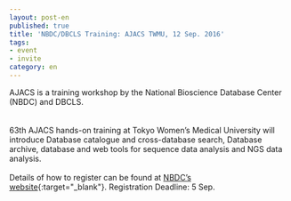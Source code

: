 ```yaml
---
layout: post-en
published: true
title: 'NBDC/DBCLS Training: AJACS TWMU, 12 Sep. 2016'
tags:
- event
- invite
category: en
---
```

AJACS is a training workshop by the National Bioscience Database Center (NBDC) and DBCLS.  
<br />
<br />
63th AJACS hands-on training at Tokyo Women’s Medical University will introduce Database catalogue and cross-database search, Database archive, database and web tools for sequence data analysis and NGS data analysis.
<br />
<br />
Details of how to register can be found at [NBDC’s website](http://events.biosciencedbc.jp/training/ajacs63){:target="_blank"}. Registration Deadline: 5 Sep.